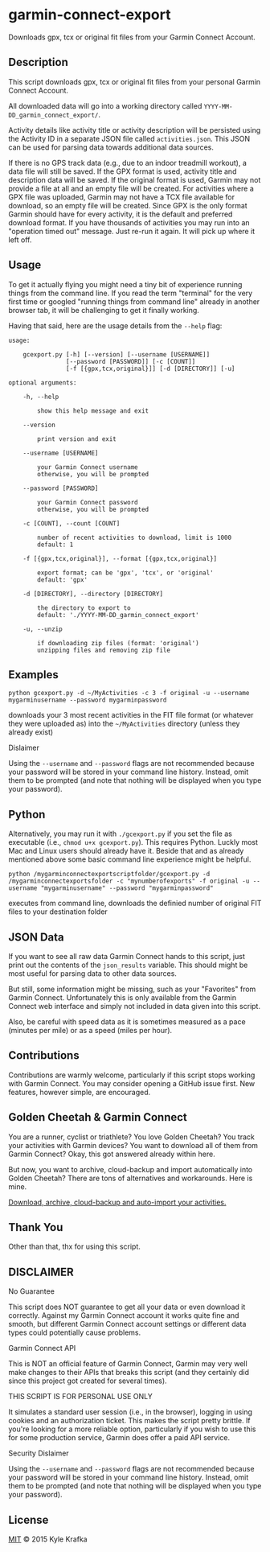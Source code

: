 garmin-connect-export
=====================

Downloads gpx, tcx or original fit files from your Garmin Connect Account.

Description
-----------
This script downloads gpx, tcx or original fit files from your personal Garmin Connect Account.

All downloaded data will go into a working directory called `YYYY-MM-DD_garmin_connect_export/`.

Activity details like activity title or activity description will be persisted using the Activity ID in a separate JSON file called `activities.json`. This JSON can be used for parsing data towards additional data sources.

If there is no GPS track data (e.g., due to an indoor treadmill workout), a data file will still be saved.
If the GPX format is used, activity title and description data will be saved.
If the original format is used, Garmin may not provide a file at all and an empty file will be created.
For activities where a GPX file was uploaded, Garmin may not have a TCX file available for download, so an empty file will be created.
Since GPX is the only format Garmin should have for every activity, it is the default and preferred download format.
If you have thousands of activities you may run into an "operation timed out" message. Just re-run it again. It will pick up where it left off.

Usage
-----
To get it actually flying you might need a tiny bit of experience running things from the command line. If you read the term "terminal" for the very first time or googled "running things from command line" already in another browser tab, it will be challenging to get it finally working.

Having that said, here are the usage details from the `--help` flag:

```
usage:

    gcexport.py [-h] [--version] [--username [USERNAME]]
                [--password [PASSWORD]] [-c [COUNT]]
                [-f [{gpx,tcx,original}]] [-d [DIRECTORY]] [-u]

optional arguments:

    -h, --help
    
        show this help message and exit
    
    --version
    
        print version and exit
    
    --username [USERNAME]
    
        your Garmin Connect username
        otherwise, you will be prompted
    
    --password [PASSWORD]
    
        your Garmin Connect password
        otherwise, you will be prompted
    
    -c [COUNT], --count [COUNT]
    
        number of recent activities to download, limit is 1000
        default: 1
    
    -f [{gpx,tcx,original}], --format [{gpx,tcx,original}]
    
        export format; can be 'gpx', 'tcx', or 'original'
        default: 'gpx'
        
    -d [DIRECTORY], --directory [DIRECTORY]
    
        the directory to export to
        default: './YYYY-MM-DD_garmin_connect_export'
        
    -u, --unzip
    
        if downloading zip files (format: 'original')
        unzipping files and removing zip file
```

Examples
--------
`python gcexport.py -d ~/MyActivities -c 3 -f original -u --username mygarminusername --password mygarminpassword`

downloads your 3 most recent activities in the FIT file format (or whatever they were uploaded as) into the `~/MyActivities` directory (unless they already exist)

Dislaimer

Using the `--username` and `--password` flags are not recommended because your password will be stored in your command line history. Instead, omit them to be prompted (and note that nothing will be displayed when you type your password).

Python
------
Alternatively, you may run it with `./gcexport.py` if you set the file as executable (i.e., `chmod u+x gcexport.py`). This requires Python. Luckly most Mac and Linux users should already have it. Beside that and as already mentioned above some basic command line experience might be helpful.

`python /mygarminconnectexportscriptfolder/gcexport.py -d /mygarminconnectexportsfolder -c "mynumberofexports" -f original -u --username "mygarminusername" --password "mygarminpassword"`

executes from command line, downloads the definied number of original FIT files to your destination folder

JSON Data
---------
If you want to see all raw data Garmin Connect hands to this script, just print out the contents of the `json_results` variable. This should might be most useful for parsing data to other data sources.

But still, some information might be missing, such as your "Favorites" from Garmin Connect. Unfortunately this is only available from the Garmin Connect web interface and simply not included in data given into this script.

Also, be careful with speed data as it is sometimes measured as a pace (minutes per mile) or as a speed (miles per hour).

Contributions
-------------
Contributions are warmly welcome, particularly if this script stops working with Garmin Connect. You may consider opening a GitHub issue first. New features, however simple, are encouraged.

Golden Cheetah & Garmin Connect
-------------------------------
You are a runner, cyclist or triathlete? You love Golden Cheetah? You track your activities with Garmin devices? You want to download all of them from Garmin Connect? Okay, this got answered already within here.

But now, you want to archive, cloud-backup and import automatically into Golden Cheetah? There are tons of alternatives and workarounds. Here is mine.

[Download, archive, cloud-backup and auto-import your activities.](https://johannesheinrich.de/golden-cheetah-garmin-connect-script/)

Thank You
---------
Other than that, thx for using this script.

DISCLAIMER
----------
No Guarantee

This script does NOT guarantee to get all your data or even download it correctly. Against my Garmin Connect account it works quite fine and smooth, but different Garmin Connect account settings or different data types could potentially cause problems.

Garmin Connect API

This is NOT an official feature of Garmin Connect, Garmin may very well make changes to their APIs that breaks this script (and they certainly did since this project got created for several times).

THIS SCRIPT IS FOR PERSONAL USE ONLY

It simulates a standard user session (i.e., in the browser), logging in using cookies and an authorization ticket. This makes the script pretty brittle. If you're looking for a more reliable option, particularly if you wish to use this for some production service, Garmin does offer a paid API service.

Security Dislaimer

Using the `--username` and `--password` flags are not recommended because your password will be stored in your command line history. Instead, omit them to be prompted (and note that nothing will be displayed when you type your password).

License
-------
[MIT](https://github.com/kjkjava/garmin-connect-export/blob/master/LICENSE) &copy; 2015 Kyle Krafka